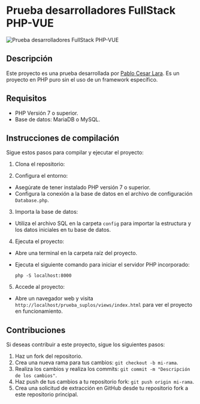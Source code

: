 # Prueba desarrolladores FullStack PHP-VUE

![Prueba desarrolladores FullStack PHP-VUE](path/to/cover-image.png)

## Descripción

Este proyecto es una prueba desarrollada por [Pablo Cesar Lara](https://github.com/pab1987). Es un proyecto en PHP puro sin el uso de un framework específico.

## Requisitos

- PHP Versión 7 o superior.
- Base de datos: MariaDB o MySQL.

## Instrucciones de compilación

Sigue estos pasos para compilar y ejecutar el proyecto:

1. Clona el repositorio:


2. Configura el entorno:

- Asegúrate de tener instalado PHP versión 7 o superior.
- Configura la conexión a la base de datos en el archivo de configuración `Database.php`.

3. Importa la base de datos:

- Utiliza el archivo SQL en la carpeta `config` para importar la estructura y los datos iniciales en tu base de datos.

4. Ejecuta el proyecto:

- Abre una terminal en la carpeta raíz del proyecto.
- Ejecuta el siguiente comando para iniciar el servidor PHP incorporado:

  ```
  php -S localhost:8000
  ```

5. Accede al proyecto:

- Abre un navegador web y visita `http://localhost/prueba_suplos/views/index.html` para ver el proyecto en funcionamiento.

## Contribuciones

Si deseas contribuir a este proyecto, sigue los siguientes pasos:

1. Haz un fork del repositorio.
2. Crea una nueva rama para tus cambios: `git checkout -b mi-rama`.
3. Realiza los cambios y realiza los commits: `git commit -m "Descripción de los cambios"`.
4. Haz push de tus cambios a tu repositorio fork: `git push origin mi-rama`.
5. Crea una solicitud de extracción en GitHub desde tu repositorio fork a este repositorio principal.


